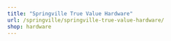 ```yaml
---
title: "Springville True Value Hardware"
url: /springville/springville-true-value-hardware/
shop: hardware
---
```

